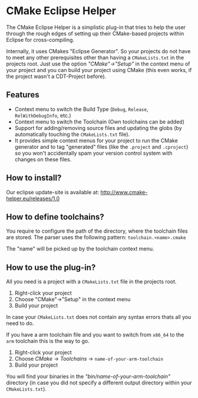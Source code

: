 # CMake Eclipse Helper

The CMake Eclipse Helper is a simplistic plug-in that tries to help the user through the rough edges of setting up their CMake-based projects within Eclipse for cross-compiling.

Internally, it uses CMakes "Eclipse Generator". So your projects do not have to meet any other prerequisites other than having a `CMakeLists.txt` in the projects root. Just use the option *"CMake"->"Setup"* in the context menu of your project and you can build your project using CMake (this even works, if the project wasn't a CDT-Project before).

## Features

 * Context menu to switch the Build Type (`Debug`, `Release`, `RelWithDebugInfo`, etc.)
 * Context menu to switch the Toolchain (Own toolchains can be added)
 * Support for adding/removing source files and updating the globs (by automatically touching the `CMakeLists.txt` file).
 * It provides simple context menus for your project to run the CMake generator and to tag "generated" files (like the `.project` and `.cproject`) so you won't accidentally spam your version control system with changes on these files.

## How to install?

Our eclipse update-site is available at: http://www.cmake-helper.eu/releases/1.0

## How to define toolchains?

You require to configure the path of the directory, where the toolchain files are stored. The parser uses the following pattern: `toolchain.<name>.cmake`

The "name" will be picked up by the toolchain context menu. 

## How to use the plug-in?

All you need is a project with a `CMakeLists.txt` file in the projects root.

1. Right-click your project
2. Choose "CMake"->"Setup" in the context menu
3. Build your project

In case your `CMakeLists.txt` does not contain any syntax errors thats all you need to do.

If you have a arm toolchain file and you want to switch from `x86_64` to the `arm` toolchain this is the way to go.

 1. Right-click your project
 2. Choose *CMake* -> *Toolchains* -> `name-of-your-arm-toolchain`
 3. Build your project

You will find your binaries in the *"bin/name-of-your-arm-toolchain"* directory (in case you did not specify a different output directory within your `CMakeLists.txt`).
